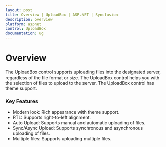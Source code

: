 ```yaml
---
layout: post
title: Overview | UploadBox | ASP.NET | Syncfusion
description: overview
platform: aspnet
control: UploadBox
documentation: ug
---
```


# Overview

The UploadBox control supports uploading files into the designated server, regardless of the file format or size. The UploadBox control helps you with the selection of files to upload to the server. The UploadBox control has theme support.

### Key Features

* Modern look: Rich appearance with theme support.
* RTL: Supports right-to-left alignment.
* Auto Upload: Supports manual and automatic uploading of files.
* Sync/Async Upload: Supports synchronous and asynchronous uploading of files.
* Multiple files: Supports uploading multiple files.